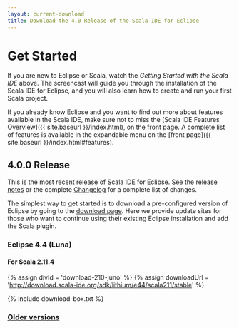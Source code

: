 ```yaml
---
layout: current-download
title: Download the 4.0 Release of the Scala IDE for Eclipse
---
```


# Get Started

If you are new to Eclipse or Scala, watch the *Getting Started with the Scala IDE* above. The screencast will guide you through the installation of the Scala IDE for Eclipse, and you will also learn how to create and run your first Scala project.

If you already know Eclipse and you want to find out more about features available in the Scala IDE, make sure not to miss the [Scala IDE Features Overview]({{ site.baseurl }}/index.html), on the front page. A complete list of features is available in the expandable menu on the [front page]({{ site.baseurl }}/index.html#features).

## 4.0.0 Release

This is the most recent release of Scala IDE for Eclipse. See the [release notes][relnotes] or the complete
[Changelog][clog] for a complete list of changes.

The simplest way to get started is to download a pre-configured version of Eclipse by going to the [download page][sdkpage]. Here we provide update sites for those who want to continue using their existing Eclipse installation and add the Scala plugin.

### Eclipse 4.4 (Luna)

#### For Scala 2.11.4

{% assign divId = 'download-210-juno' %}
{% assign downloadUrl = 'http://download.scala-ide.org/sdk/lithium/e44/scala211/stable' %}

{% include download-box.txt %}

<!--
### Eclipse 3.8-4.3 (Juno and Kepler)

#### For Scala 2.11.4

{% assign divId = 'download-211-juno' %}
{% assign downloadUrl = 'http://download.scala-ide.org/sdk/lithium/e38/scala211/stable' %}

{% include download-box.txt %}

Also included:

* Scala 2.11.4
* Sbt 0.13.6
* Scalariform 0.1.6
* Scala Refactoring 0.6.2

### Requirements
{% include requirements-juno-kepler.txt %}
-->

### [Older versions](prev-stable.html)

[clog]: /docs/changelog.html
[relnotes]: /blog/release-notes-4.0.0-vfinal.html
[sdkpage]:/download/sdk.html